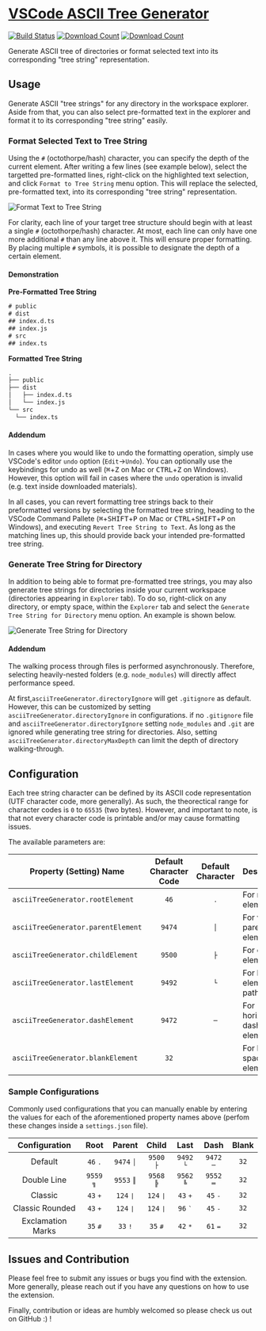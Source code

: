 # [VSCode ASCII Tree Generator](https://marketplace.visualstudio.com/items?itemName=aprilandjan.ascii-tree-generator)

[![Build Status](https://dev.azure.com/merlinye/ascii-tree-generator/_apis/build/status/aprilandjan.ascii-tree-generator?branchName=master)](https://dev.azure.com/merlinye/ascii-tree-generator/_build/latest?definitionId=1?branchName=master)
[![Download Count](https://img.shields.io/visual-studio-marketplace/d/aprilandjan.ascii-tree-generator)](https://marketplace.visualstudio.com/items?itemName=aprilandjan.ascii-tree-generator)
[![Download Count](https://img.shields.io/visual-studio-marketplace/i/aprilandjan.ascii-tree-generator)](https://marketplace.visualstudio.com/items?itemName=aprilandjan.ascii-tree-generator)

Generate ASCII tree of directories or format selected text into its corresponding "tree string" representation.

## Usage

Generate ASCII "tree strings" for any directory in the workspace explorer. Aside from that, you can also select pre-formatted text in the explorer and format it to its corresponding "tree string" easily.

### Format Selected Text to Tree String

Using the `#` (octothorpe/hash) character, you can specify the depth of the current element. After writing a few lines (see example below), select the targetted pre-formatted lines, right-click on the highlighted text selection, and click `Format to Tree String` menu option. This will replace the selected, pre-formatted text, into its corresponding "tree string" representation.

![Format Text to Tree String](./images/text.gif)

For clarity, each line of your target tree structure should begin with at least a single `#` (octothorpe/hash) character. At most, each line can only have one more additional `#` than any line above it. This will ensure proper formatting. By placing multiple `#` symbols, it is possible to designate the depth of a certain element.

#### Demonstration

**Pre-Formatted Tree String**

```txt
# public
# dist
## index.d.ts
## index.js
# src
## index.ts
```

**Formatted Tree String**

```txt
.
├── public
├── dist
│   ├── index.d.ts
│   └── index.js
└── src
  └── index.ts
```

#### Addendum

In cases where you would like to undo the formatting operation, simply use VSCode's editor `undo` option (`Edit`&rarr;`Undo`). You can optionally use the keybindings for undo as well (<kbd>⌘</kbd>+<kbd>Z</kbd> on Mac or <kbd>CTRL</kbd>+<kbd>Z</kbd> on Windows). However, this option will fail in cases where the `undo` operation is invalid (e.g. text inside downloaded materials).

In all cases, you can revert formatting tree strings back to their preformatted versions by selecting the formatted tree string, heading to the VSCode Command Pallete (<kbd>⌘</kbd>+<kbd>SHIFT</kbd>+<kbd>P</kbd> on Mac or <kbd>CTRL</kbd>+<kbd>SHIFT</kbd>+<kbd>P</kbd> on Windows), and executing `Revert Tree String to Text`. As long as the matching lines up, this should provide back your intended pre-formatted tree string.

### Generate Tree String for Directory

In addition to being able to format pre-formatted tree strings, you may also generate tree strings for directories inside your current workspace (directories appearing in `Explorer` tab). To do so, right-click on any directory, or empty space, within the `Explorer` tab and select the `Generate Tree String for Directory` menu option. An example is shown below.

![Generate Tree String for Directory](./images/directory.gif)

#### Addendum

The walking process through files is performed asynchronously. Therefore, selecting heavily-nested folders (e.g. `node_modules`) will directly affect performance speed.

At first,`asciiTreeGenerator.directoryIgnore` will get `.gitignore` as default. However, this can be customized by setting `asciiTreeGenerator.directoryIgnore` in configurations. if no `.gitignore` file and `asciiTreeGenerator.directoryIgnore` setting `node_modules` and `.git` are ignored while generating tree string for directories. Also, setting `asciiTreeGenerator.directoryMaxDepth` can limit the depth of directory walking-through.

## Configuration

Each tree string character can be defined by its ASCII code representation (UTF character code, more generally). As such, the theorectical range for character codes is `0` to `65535` (two bytes). However, and important to note, is that not every character code is printable and/or may cause formatting issues.

The available parameters are:

| Property (Setting) Name            | Default Character Code | Default Character  | Description                  |
| ---------------------------------- | :--------------------: | :----------------: | ---------------------------- |
| `asciiTreeGenerator.rootElement`   |          `46`          |  <kbd>&#46;</kbd>  | For root elements            |
| `asciiTreeGenerator.parentElement` |         `9474`         | <kbd>&#9474;</kbd> | For vertical parent elements |
| `asciiTreeGenerator.childElement`  |         `9500`         | <kbd>&#9500;</kbd> | For child elements           |
| `asciiTreeGenerator.lastElement`   |         `9492`         | <kbd>&#9492;</kbd> | For last elements of paths   |
| `asciiTreeGenerator.dashElement`   |         `9472`         | <kbd>&#9472;</kbd> | For horizontal dash elements |
| `asciiTreeGenerator.blankElement`  |          `32`          |  <kbd>&#32;</kbd>  | For blank / space elements   |

### Sample Configurations

Commonly used configurations that you can manually enable by entering the values for each of the aforementioned property names above (perfom these changes inside a `settings.json` file).

|   Configuration   |           Root            |          Parent           |           Child           |           Last            |           Dash            |         Blank         |
| :---------------: | :-----------------------: | :-----------------------: | :-----------------------: | :-----------------------: | :-----------------------: | :-------------------: |
|      Default      |   `46` <kbd>&#46;</kbd>   | `9474` <kbd>&#9474;</kbd> | `9500` <kbd>&#9500;</kbd> | `9492` <kbd>&#9492;</kbd> | `9472` <kbd>&#9472;</kbd> | `32` <kbd>&#32;</kbd> |
|    Double Line    | `9559` <kbd>&#9559;</kbd> | `9553` <kbd>&#9553;</kbd> | `9568` <kbd>&#9568;</kbd> | `9562` <kbd>&#9562;</kbd> | `9552` <kbd>&#9552;</kbd> | `32` <kbd>&#32;</kbd> |
|      Classic      |   `43` <kbd>&#43;</kbd>   |  `124` <kbd>&#124;</kbd>  |  `124` <kbd>&#124;</kbd>  |   `43` <kbd>&#43;</kbd>   |   `45` <kbd>&#45;</kbd>   | `32` <kbd>&#32;</kbd> |
|  Classic Rounded  |   `43` <kbd>&#43;</kbd>   |  `124` <kbd>&#124;</kbd>  |  `124` <kbd>&#124;</kbd>  |   `96` <kbd>&#96;</kbd>   |   `45` <kbd>&#45;</kbd>   | `32` <kbd>&#32;</kbd> |
| Exclamation Marks |   `35` <kbd>&#35;</kbd>   |   `33` <kbd>&#33;</kbd>   |   `35` <kbd>&#35;</kbd>   |   `42` <kbd>&#42;</kbd>   |   `61` <kbd>&#61;</kbd>   | `32` <kbd>&#32;</kbd> |

## Issues and  Contribution

Please feel free to submit any issues or bugs you find with the extension. More generally, please reach out if you have any questions on how to use the extension.

Finally, contribution or ideas are humbly welcomed so please check us out on GitHub :) !
